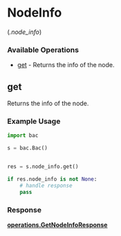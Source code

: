 # NodeInfo
(*.node_info*)

### Available Operations

* [get](#get) - Returns the info of the node.

## get

Returns the info of the node.

### Example Usage

```python
import bac

s = bac.Bac()


res = s.node_info.get()

if res.node_info is not None:
    # handle response
    pass
```


### Response

**[operations.GetNodeInfoResponse](../../models/operations/getnodeinforesponse.md)**

